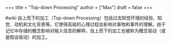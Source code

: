 +++
title = "Top-down Processing"
author = ["Max"]
draft = false
+++

\#wiki
自上而下的加工（Top-down Processing）包括过去知觉环境的经验、知觉、动机和文化背景等。它使得高级的心理过程会影响对事物和事件的理解。由于记忆中存储的概念影响对输入信息的解释，自上而下的加工也被称为概念驱动（或是假设驱动）的加工。
